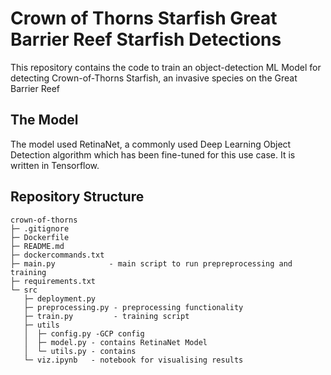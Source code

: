# Crown of Thorns Starfish Great Barrier Reef Starfish Detections

This repository contains the code to train an object-detection ML Model for detecting Crown-of-Thorns Starfish, an invasive species on the Great Barrier Reef

## The Model

The model used RetinaNet, a commonly used Deep Learning Object Detection algorithm which has been fine-tuned for this use case. It is written in Tensorflow.

## Repository Structure

```
crown-of-thorns
├─ .gitignore
├─ Dockerfile
├─ README.md
├─ dockercommands.txt
├─ main.py            - main script to run prepreprocessing and training
├─ requirements.txt
└─ src
   ├─ deployment.py 
   ├─ preprocessing.py - preprocessing functionality
   ├─ train.py         - training script
   ├─ utils
   │  ├─ config.py -GCP config
   │  ├─ model.py - contains RetinaNet Model
   │  └─ utils.py - contains 
   └─ viz.ipynb   - notebook for visualising results

```